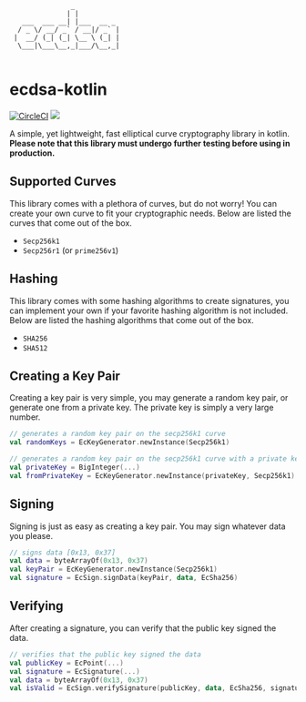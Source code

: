 ```
               _           
              | |          
   ___  ___ __| |___  __ _ 
  / _ \/ __/ _` / __|/ _` |
 |  __/ (_| (_| \__ \ (_| |
  \___|\___\__,_|___/\__,_|              
                           
```

# ecdsa-kotlin


[![CircleCI](https://circleci.com/gh/carterharrison/ecdsa-kotlin.svg?style=shield)](https://circleci.com/gh/carterharrison/ecdsa-kotlin) [![](https://jitpack.io/v/carterharrison/ecdsa-kotlin.svg)](https://jitpack.io/#carterharrison/ecdsa-kotlin)


A simple, yet lightweight, fast elliptical curve cryptography library in kotlin. **Please note that this library must undergo further testing before using in production.**


## Supported Curves
This library comes with a plethora of curves, but do not worry! You can create your own curve to fit your cryptographic needs. Below are listed the curves that come out of the box. 

* `Secp256k1`
* `Secp256r1` (or `prime256v1`)

## Hashing
This library comes with some hashing algorithms to create signatures, you can implement your own if your favorite hashing algorithm is not included. Below are listed the hashing algorithms that come out of the box. 

* `SHA256`
* `SHA512`

## Creating a Key Pair
Creating a key pair is very simple, you may generate a random key pair, or generate one from a private key. The private key is simply a very large number.

```kotlin
// generates a random key pair on the secp256k1 curve
val randomKeys = EcKeyGenerator.newInstance(Secp256k1) 

// generates a random key pair on the secp256k1 curve with a private key
val privateKey = BigInteger(...)
val fromPrivateKey = EcKeyGenerator.newInstance(privateKey, Secp256k1) 
```

## Signing
Signing is just as easy as creating a key pair. You may sign whatever data you please.

```kotlin
// signs data [0x13, 0x37]
val data = byteArrayOf(0x13, 0x37)
val keyPair = EcKeyGenerator.newInstance(Secp256k1) 
val signature = EcSign.signData(keyPair, data, EcSha256)
```

## Verifying
After creating a signature, you can verify that the public key signed the data.

```kotlin
// verifies that the public key signed the data
val publicKey = EcPoint(...)
val signature = EcSignature(...)
val data = byteArrayOf(0x13, 0x37)
val isValid = EcSign.verifySignature(publicKey, data, EcSha256, signature)
```
